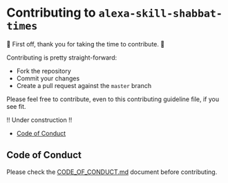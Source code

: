 # Contributing to `alexa-skill-shabbat-times`

:clap: First off, thank you for taking the time to contribute. :clap:

Contributing is pretty straight-forward:

- Fork the repository
- Commit your changes
- Create a pull request against the `master` branch

Please feel free to contribute, even to this contributing guideline file, if you see fit.

!! Under construction !!

- [Code of Conduct](#code-of-conduct)

## Code of Conduct

Please check the [CODE_OF_CONDUCT.md](CODE_OF_CONDUCT.md) document before contributing.
